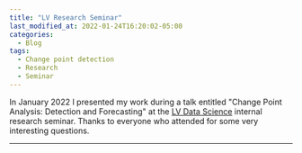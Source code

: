 ```yaml
---
title: "LV Research Seminar"
last_modified_at: 2022-01-24T16:20:02-05:00
categories:
  - Blog
tags:
  - Change point detection 
  - Research
  - Seminar
---
```


In January 2022 I presented my work during a talk entitled "Change Point Analysis: Detection and Forecasting" at the [LV Data Science](https://www.jobs.lv.com/gi/key-teams/data-science) internal research seminar. Thanks to everyone who attended for some very interesting questions.
 
-----
